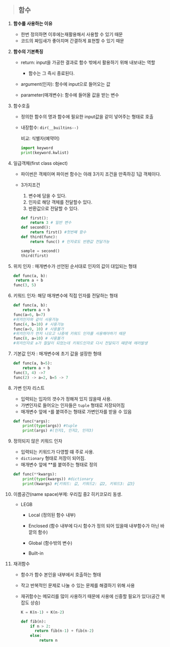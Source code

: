 > ## **함수**

1. **함수를 사용하는 이유**

   - 한번 정의하면 이후에는재활용해서 사용할 수 있기 때문
   - 코드의 짜임새가 좋아지며 간결하게 표현할 수 있기 때문

2. **함수의 기본특징**

   - return: input을 가공한 결과로 함수 밖에서 활용하기 위해 내보내는 역할
     - 함수는 그 즉시 종료된다.

   - argument(인자): 함수에 input으로 들어오는 값
   - parameter(매개변수): 함수에 들어올 값을 받는 변수

3. 함수호출

   - 정의한 함수의 명과 함수에 필요한 input값을 같이 넣어주는 형태로 호출

   - 내장함수: `dir(__builtins--)`

      비교: 식별자(예약어)

     ```python
     import keyword
     print(keyword.kwlist)
     ```

4. 일급객체(first class object)

   - 파이썬은 객체이며 파이썬 함수는 아래 3가지 조건을 만족하깅 1급 객체이다.

   - 3가지조건

     1. 변수에 담을 수 있다.
     2. 인자로 해당 객체를 전달할수 있다.
     3. 반환값으로 전달할 수 있다.

     ```python
     def first():
         return 3 # 일반 변수
     def second():
         return first() #첫번째 함수
     def third(func):
         return func() # 인자로도 반환값 전달가능
     
     sample = second()
     third(first)
     
     ```

     

5. 위치 인자 : 매개변수가 선언된 순서대로 인자의 값이 대입되는 형태

   ```python
   def func(a, b):
   	return a + b
   func(3, 5)
   ```

6. 키워드 인자: 해당 매개변수에 직접 인자를 전달하는 형태

   ```python
   def func(a, b):
       return a + b
   func(a=6, b=7)
   #위치인자와 같이 사용가능
   func(4, b=10) # 사용가능
   func(a=9, 10) # 사용불가 
   #위치인자가 먼저 나오고 나중에 키워드 인자를 사용해야하기 때문
   func(8, a=10) # 사용불가
   #위치인자로 a가 절달이 되었는데 키워드인자로 다시 전달되기 떄문에 에러발생
   ```

   

7. 기본값 인자 : 매개변수에 초기 값을 설장한 형태

   ```python
   def func(a, b=5):
       return a + b
   func(3, 4) ->7
   func(2) -> a=2, b=5 -> 7
   ```

   

8. 가변 인자 리스트

   - 입력되는 입자의 갯수가 정해져 있지 않을때 사용.
   - 가변인자로 들어오는 인자들은 `tuple` 형태로 저장되어짐
   - 매개변수 앞에  `*`를 붙여주는 형태로 가변인자를 받을 수 있음

   ```python
   def func(*args):
       print(type(args)) #tuple
       print(args) #(인자1, 인자2, 인자3)
   ```

   

9. 정의되지 않은 키워드 인자

   - 입력되는 키워드가 다영할 떄 주로 사용.
   - `dictionary` 형태로 저장이 되어짐.
   - 매개변수 앞에 **를 붙여주는 형태로 정의

   ```python
   def func(**kwargs):
       print(type(kwargs)) #dictionary
       print(kwargs) #{키워드: 값, 키워드2: 값2, 키워드3: 값3}
   ```

   

10. 이름공간(name space)부제: 우리집 중2 히키코모리 동생.

    - LEGB

      - Local (정의된 함수 내부)

      - Enclosed (함수 내부에 다시 함수가 정의 되어 있을때 내부함수가 아닌 바깥의 함수)

      - Global (함수밖의 변수)

      - Built-in

11. 재귀함수

    - 함수가 함수 본인을 내부에서 호출하는 형태

    - 작고 반복적인 문제로 나눌 수 있는 문제를 해결하기 위해 사용

    - 재귀함수는 메모리를 많이 사용하기 때문에 사용에 신중할 필요가 있다(공간 복잡도 상승)

      

      ```python
      K = K(n-1) + K(n-2)
      
      def fib(n):
          if n > 2:
          	return fib(n-1) + fib(n-2)
          else:
              return n
      ```

      